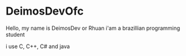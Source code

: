 # DeimosDevOfc

Hello, my name is DeimosDev or Rhuan
i'am a brazillian programming student

i use C, C++, C# and java


